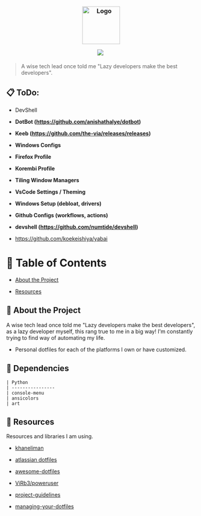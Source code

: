 
  

<h3  align="center">

<img  src="https://images-wixmp-ed30a86b8c4ca887773594c2.wixmp.com/f/b0b8e2ee-cb7a-4ca6-84cc-3fc92b7b1635/dfo81f9-234ff8bc-c669-42b4-93b8-43269a4ad4ee.gif?token=eyJ0eXAiOiJKV1QiLCJhbGciOiJIUzI1NiJ9.eyJzdWIiOiJ1cm46YXBwOjdlMGQxODg5ODIyNjQzNzNhNWYwZDQxNWVhMGQyNmUwIiwiaXNzIjoidXJuOmFwcDo3ZTBkMTg4OTgyMjY0MzczYTVmMGQ0MTVlYTBkMjZlMCIsIm9iaiI6W1t7InBhdGgiOiJcL2ZcL2IwYjhlMmVlLWNiN2EtNGNhNi04NGNjLTNmYzkyYjdiMTYzNVwvZGZvODFmOS0yMzRmZjhiYy1jNjY5LTQyYjQtOTNiOC00MzI2OWE0YWQ0ZWUuZ2lmIn1dXSwiYXVkIjpbInVybjpzZXJ2aWNlOmZpbGUuZG93bmxvYWQiXX0.I9pMusfLCa2kJqRsKXlxyOHL19RQ1T_R8sqZjEOufo4"  width="100"  alt="Logo"/>

<br/>

<img  src="https://i.ibb.co/PwDc0dP/32e27328-e247-4806-948d-5f2daf4a59b1.webp" />



<img  src="https://raw.githubusercontent.com/catppuccin/catppuccin/main/assets/misc/transparent.png"  height="30"  width="0px"/>

</h3>

  


>A wise tech lead once told me "Lazy developers make the best developers".

  
  

## :clipboard: ToDo:

- DevShell

-  **DotBot (https://github.com/anishathalye/dotbot)**

-  **Keeb (https://github.com/the-via/releases/releases)**

-  **Windows Configs**

-  **Firefox Profile**

-  **Korembi Profile**

-  **Tiling Window Managers**

-  **VsCode Settings / Theming**

-  **Windows Setup (debloat, drivers)**

-  **Github Configs (workflows, actions)**

-  **devshell (https://github.com/numtide/devshell)**
- https://github.com/koekeishiya/yabai

  
  

# :notebook_with_decorative_cover: Table of Contents

- [About the Project](#star2-about-the-project)

- [Resources](#gem-resources)

  
  

## :star2: About the Project

A wise tech lead once told me "Lazy developers make the best developers", as a lazy developer myself, this rang true to me in a big way! I'm constantly trying to find way of automating my life.

- Personal dotfiles for each of the platforms I own or have customized.

  
## :gem: Dependencies

```
| Python
| ----------------
| console-menu     
| ansicolors       
| art              
```


## :gem: Resources

  

Resources and libraries I am using.

  

- [khaneliman](https://github.com/khaneliman/dotfiles)

- [atlassian dotfiles](https://www.atlassian.com/git/tutorials/dotfiles)

- [awesome-dotfiles](https://github.com/webpro/awesome-dotfiles)

- [ViRb3/poweruser](https://github.com/ViRb3/poweruser)

- [project-guidelines](https://github.com/elsewhencode/project-guidelines)

- [managing-your-dotfiles](https://anishathalye.com/managing-your-dotfiles)

  
 



<!--stackedit_data:
eyJoaXN0b3J5IjpbLTc0ODgzNzEwOSwtMTA4OTQyOTk3NywtMT
Y4NzQxMzI1NCwtMjE1MTU5MzgsLTQxMTYwMTM4OCwtMzExNDg2
MjI5LC0yNzM1MTg0NzgsMTgyMTE2Nzc4NSwxNDYwNTUzODcwLD
E5NTg3MzA4OSwyNjg3NTc5LC0zMDk2MTU1MDksLTc4MzA2NTEw
LC04NjU3MjExNjQsNTE4MzczMzgzLC03MzY4MjQzNCwtMTgyNT
E4NTU1M119
-->
